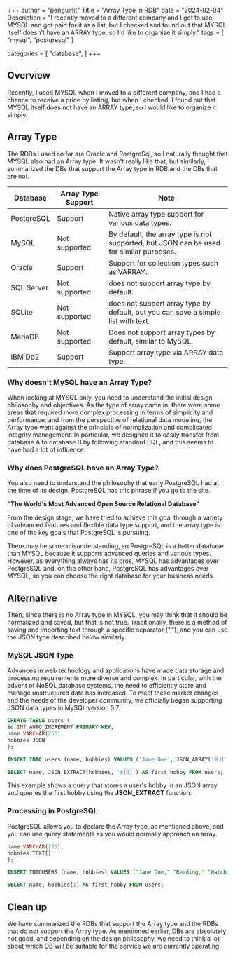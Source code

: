 +++
author = "penguinit"
Title = "Array Type in RDB"
date = "2024-02-04"
Description = "I recently moved to a different company and I got to use MYSQL and got paid for it as a list, but I checked and found out that MYSQL itself doesn't have an ARRAY type, so I'd like to organize it simply."
tags = [
"mysql", "postgresql"
]

categories = [
"database",
]
+++

## Overview

Recently, I used MYSQL when I moved to a different company, and I had a chance to receive a price by listing, but when I checked, I found out that MYSQL itself does not have an ARRAY type, so I would like to organize it simply.

## Array Type

The RDBs I used so far are Oracle and PostgreSql, so I naturally thought that MYSQL also had an Array type. It wasn't really like that, but similarly, I summarized the DBs that support the Array type in RDB and the DBs that are not.

| Database   | Array Type Support | Note                                                                                    |
|------------|--------------------|-----------------------------------------------------------------------------------------|
| PostgreSQL | Support            | Native array type support for various data types.                                       |
| MySQL      | Not supported      | By default, the array type is not supported, but JSON can be used for similar purposes. |
| Oracle     | Support            | Support for collection types such as VARRAY.                                            |
| SQL Server | Not supported      | does not support array type by default.                                                 |
| SQLite     | Not supported      | does not support array type by default, but you can save a simple list with text.       |
| MariaDB    | Not supported      | Does not support array types by default, similar to MySQL.                              |
| IBM Db2    | Support            | Support array type via ARRAY data type.                                                 |

### Why doesn't MySQL have an Array Type?

When looking at MYSQL only, you need to understand the initial design philosophy and objectives. As the type of array came in, there were some areas that required more complex processing in terms of simplicity and performance, and from the perspective of relational data modeling, the Array type went against the principle of normalization and complicated integrity management. In particular, we designed it to easily transfer from database A to database B by following standard SQL, and this seems to have had a lot of influence.

### Why does PostgreSQL have an Array Type?

You also need to understand the philosophy that early PostgreSQL had at the time of its design. PostgreSQL has this phrase if you go to the site.

**“The World's Most Advanced Open Source Relational Database”**

From the design stage, we have tried to achieve this goal through a variety of advanced features and flexible data type support, and the array type is one of the key goals that PostgreSQL is pursuing.

There may be some misunderstanding, so PostgreSQL is a better database than MYSQL because it supports advanced queries and various types. However, as everything always has its pros, MYSQL has advantages over PostgreSQL and, on the other hand, PostgreSQL has advantages over MYSQL, so you can choose the right database for your business needs.

## Alternative

Then, since there is no Array type in MYSQL, you may think that it should be normalized and saved, but that is not true. Traditionally, there is a method of saving and importing text through a specific separator (","), and you can use the JSON type described below similarly.

### MySQL JSON Type

Advances in web technology and applications have made data storage and processing requirements more diverse and complex. In particular, with the advent of NoSQL database systems, the need to efficiently store and manage unstructured data has increased. To meet these market changes and the needs of the developer community, we officially began supporting JSON data types in MySQL version 5.7.

```sql
CREATE TABLE users (
id INT AUTO_INCREMENT PRIMARY KEY,
name VARCHAR(255),
hobbies JSON
);

INSERT INTO users (name, hobbies) VALUES ('Jane Doe', JSON_ARRAY('독서', '영화 감상', '요리'));

SELECT name, JSON_EXTRACT(hobbies, '$[0]') AS first_hobby FROM users;
```

This example shows a query that stores a user's hobby in an JSON array and queries the first hobby using the **JSON_EXTRACT** function.

### Processing in PostgreSQL

PostgreSQL allows you to declare the Array type, as mentioned above, and you can use query statements as you would normally approach an array.

```sql
name VARCHAR(255),
hobbies TEXT[]
);

INSERT INTOUSERS (name, hobbies) VALUES ("Jane Doe," "Reading," "Watching Movies," "Cooking");

SELECT name, hobbies[1] AS first_hobby FROM users;
```

## Clean up

We have summarized the RDBs that support the Array type and the RDBs that do not support the Array type. As mentioned earlier, DBs are absolutely not good, and depending on the design philosophy, we need to think a lot about which DB will be suitable for the service we are currently operating.
